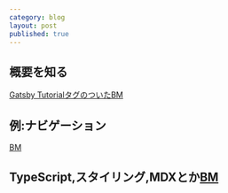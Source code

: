 ```yaml
---
category: blog
layout: post
published: true
---
```

## 概要を知る
[Gatsby TutorialタグのついたBM](https://b.hatena.ne.jp/sat0ma014/Gatsby/Tutorial)
## 例:ナビゲーション
[BM](https://b.hatena.ne.jp/sat0ma014/Gatsby/%E3%83%8A%E3%83%93%E3%82%B2%E3%83%BC%E3%82%B7%E3%83%A7%E3%83%B3)
## TypeScript,スタイリング,MDXとか[BM](https://b.hatena.ne.jp/sat0ma014/Gatsby/MDX)